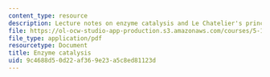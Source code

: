 ```yaml
---
content_type: resource
description: Lecture notes on enzyme catalysis and Le Chatelier's principle.
file: https://ol-ocw-studio-app-production.s3.amazonaws.com/courses/5-111-principles-of-chemical-science-fall-2008/9c4688d50d22af369e23a5c8ed81123d_lecnotes35.pdf
file_type: application/pdf
resourcetype: Document
title: Enzyme catalysis
uid: 9c4688d5-0d22-af36-9e23-a5c8ed81123d
---
```

